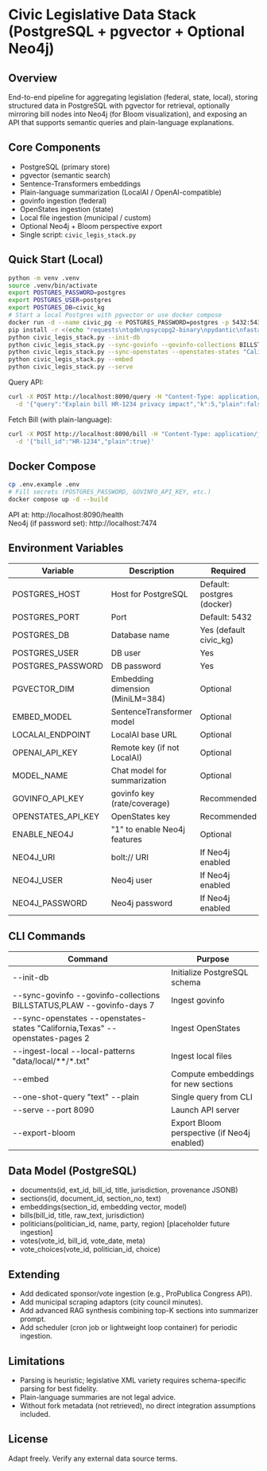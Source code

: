 # Civic Legislative Data Stack (PostgreSQL + pgvector + Optional Neo4j)

## Overview
End-to-end pipeline for aggregating legislation (federal, state, local), storing structured data in PostgreSQL with pgvector for retrieval, optionally mirroring bill nodes into Neo4j (for Bloom visualization), and exposing an API that supports semantic queries and plain-language explanations.

## Core Components
- PostgreSQL (primary store)
- pgvector (semantic search)
- Sentence-Transformers embeddings
- Plain-language summarization (LocalAI / OpenAI-compatible)
- govinfo ingestion (federal)
- OpenStates ingestion (state)
- Local file ingestion (municipal / custom)
- Optional Neo4j + Bloom perspective export
- Single script: `civic_legis_stack.py`

## Quick Start (Local)
```bash
python -m venv .venv
source .venv/bin/activate
export POSTGRES_PASSWORD=postgres
export POSTGRES_USER=postgres
export POSTGRES_DB=civic_kg
# Start a local Postgres with pgvector or use docker compose
docker run -d --name civic_pg -e POSTGRES_PASSWORD=postgres -p 5432:5432 ankane/pgvector
pip install -r <(echo "requests\ntqdm\npsycopg2-binary\npydantic\nfastapi\nuvicorn\npython-dotenv\nsentence-transformers\nnumpy\nscikit-learn\nbeautifulsoup4\nlxml\nPyPDF2")
python civic_legis_stack.py --init-db
python civic_legis_stack.py --sync-govinfo --govinfo-collections BILLSTATUS --govinfo-days 5
python civic_legis_stack.py --sync-openstates --openstates-states "California,New York" --openstates-pages 1
python civic_legis_stack.py --embed
python civic_legis_stack.py --serve
```

Query API:
```bash
curl -X POST http://localhost:8090/query -H "Content-Type: application/json" \
  -d '{"query":"Explain bill HR-1234 privacy impact","k":5,"plain":false}'
```

Fetch Bill (with plain-language):
```bash
curl -X POST http://localhost:8090/bill -H "Content-Type: application/json" \
  -d '{"bill_id":"HR-1234","plain":true}'
```

## Docker Compose
```bash
cp .env.example .env
# Fill secrets (POSTGRES_PASSWORD, GOVINFO_API_KEY, etc.)
docker compose up -d --build
```
API at: http://localhost:8090/health  
Neo4j (if password set): http://localhost:7474  

## Environment Variables
| Variable | Description | Required |
|----------|-------------|----------|
| POSTGRES_HOST | Host for PostgreSQL | Default: postgres (docker) |
| POSTGRES_PORT | Port | Default: 5432 |
| POSTGRES_DB | Database name | Yes (default civic_kg) |
| POSTGRES_USER | DB user | Yes |
| POSTGRES_PASSWORD | DB password | Yes |
| PGVECTOR_DIM | Embedding dimension (MiniLM=384) | Optional |
| EMBED_MODEL | SentenceTransformer model | Optional |
| LOCALAI_ENDPOINT | LocalAI base URL | Optional |
| OPENAI_API_KEY | Remote key (if not LocalAI) | Optional |
| MODEL_NAME | Chat model for summarization | Optional |
| GOVINFO_API_KEY | govinfo key (rate/coverage) | Recommended |
| OPENSTATES_API_KEY | OpenStates key | Recommended |
| ENABLE_NEO4J | "1" to enable Neo4j features | Optional |
| NEO4J_URI | bolt:// URI | If Neo4j enabled |
| NEO4J_USER | Neo4j user | If Neo4j enabled |
| NEO4J_PASSWORD | Neo4j password | If Neo4j enabled |

## CLI Commands
| Command | Purpose |
|---------|---------|
| --init-db | Initialize PostgreSQL schema |
| --sync-govinfo --govinfo-collections BILLSTATUS,PLAW --govinfo-days 7 | Ingest govinfo |
| --sync-openstates --openstates-states "California,Texas" --openstates-pages 2 | Ingest OpenStates |
| --ingest-local --local-patterns "data/local/**/*.txt" | Ingest local files |
| --embed | Compute embeddings for new sections |
| --one-shot-query "text" --plain | Single query from CLI |
| --serve --port 8090 | Launch API server |
| --export-bloom | Export Bloom perspective (if Neo4j enabled) |

## Data Model (PostgreSQL)
- documents(id, ext_id, bill_id, title, jurisdiction, provenance JSONB)
- sections(id, document_id, section_no, text)
- embeddings(section_id, embedding vector, model)
- bills(bill_id, title, raw_text, jurisdiction)
- politicians(politician_id, name, party, region) [placeholder future ingestion]
- votes(vote_id, bill_id, vote_date, meta)
- vote_choices(vote_id, politician_id, choice)

## Extending
- Add dedicated sponsor/vote ingestion (e.g., ProPublica Congress API).
- Add municipal scraping adaptors (city council minutes).
- Add advanced RAG synthesis combining top-K sections into summarizer prompt.
- Add scheduler (cron job or lightweight loop container) for periodic ingestion.

## Limitations
- Parsing is heuristic; legislative XML variety requires schema-specific parsing for best fidelity.
- Plain-language summaries are not legal advice.
- Without fork metadata (not retrieved), no direct integration assumptions included.

## License
Adapt freely. Verify any external data source terms.
